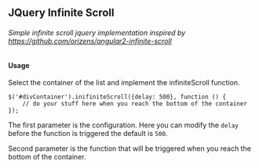 ## JQuery Infinite Scroll

###### Simple infinite scroll jquery implementation inspired by https://github.com/orizens/angular2-infinite-scroll


#### Usage

Select the container of the list and implement the infiniteScroll function.

	$('#divContainer').inifiniteScroll({delay: 500}, function () {
		// do your stuff here when you reach the bottom of the container
	});


The first parameter is the configuration. Here you can modify the `delay` before the function is triggered the default is `500`.

Second parameter is the function that will be triggered when you reach the bottom of the container.